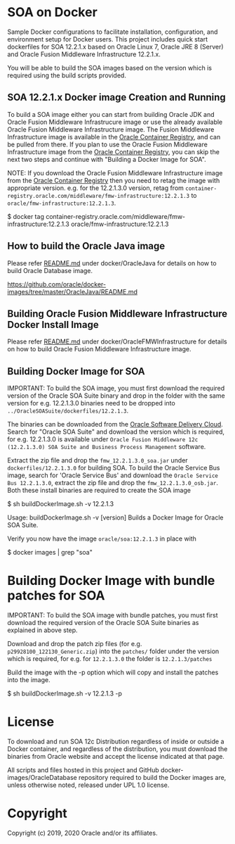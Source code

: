 SOA on Docker
=============

Sample Docker configurations to facilitate installation, configuration, and environment setup for Docker users. This project includes quick start dockerfiles for SOA 12.2.1.x based on Oracle Linux 7, Oracle JRE 8 (Server) and Oracle Fusion Middleware Infrastructure 12.2.1.x.

You will be able to build the SOA images based on the version which is required using the build scripts provided. 

## SOA 12.2.1.x Docker image Creation and Running

To build a SOA image either you can start from building Oracle JDK and Oracle Fusion Middleware Infrastrucure image or use the already available Oracle Fusion Middleware Infrastructure image. The Fusion Middleware Infrastructure image is available in the [Oracle Container Registry](https://container-registry.oracle.com), and can be pulled from there. If you plan to use the Oracle Fusion Middleware Infrastructure image from the [Oracle Container Registry](https://container-registry.oracle.com), you can skip the next two steps and continue with "Building a Docker Image for SOA".

NOTE: If you download the Oracle Fusion Middleware Infrastructure image from the [Oracle Container Registry](https://container-registry.oracle.com) then you need to retag the image with appropriate version. e.g. for the 12.2.1.3.0 version, retag from `container-registry.oracle.com/middleware/fmw-infrastructure:12.2.1.3` to `oracle/fmw-infrastructure:12.2.1.3`.

$ docker tag container-registry.oracle.com/middleware/fmw-infrastructure:12.2.1.3 oracle/fmw-infrastructure:12.2.1.3

## How to build the Oracle Java image

Please refer [README.md](https://github.com/oracle/docker-images/blob/master/OracleJava/README.md) under docker/OracleJava for details on how to build Oracle Database image.

https://github.com/oracle/docker-images/tree/master/OracleJava/README.md

## Building Oracle Fusion Middleware Infrastructure Docker Install Image

Please refer [README.md](https://github.com/oracle/docker-images/blob/master/OracleFMWInfrastructure/README.md) under docker/OracleFMWInfrastructure for details on how to build Oracle Fusion Middleware Infrastructure image.

## Building Docker Image for SOA

IMPORTANT: To build the SOA image, you must first download the required version of the Oracle SOA Suite binary and drop in the folder with the same version for e.g. 12.2.1.3.0 binaries need to be dropped into `../OracleSOASuite/dockerfiles/12.2.1.3`. 

The binaries can be downloaded from the [Oracle Software Delivery Cloud](https://edelivery.oracle.com). Search for "Oracle SOA Suite" and download the version which is required, for e.g. 12.2.1.3.0 is available under `Oracle Fusion Middleware 12c (12.2.1.3.0) SOA Suite and Business Process Management` software. 

Extract the zip file and drop the `fmw_12.2.1.3.0_soa.jar` under `dockerfiles/12.2.1.3.0` for building SOA. To build the Oracle Service Bus image, search for 'Oracle Service Bus' and download the `Oracle Service Bus 12.2.1.3.0`, extract the zip file and drop the `fmw_12.2.1.3.0_osb.jar`. Both these install binaries are required to create the SOA image

$ sh buildDockerImage.sh -v 12.2.1.3

   Usage: buildDockerImage.sh -v [version]
   Builds a Docker Image for Oracle SOA Suite.


Verify you now have the image `oracle/soa:12.2.1.3` in place with 

$ docker images | grep "soa"

# Building Docker Image with bundle patches for SOA
IMPORTANT: To build the SOA image with bundle patches, you must first download the required version of the Oracle SOA Suite binaries as explained in above step.

Download and drop the patch zip files (for e.g. `p29928100_122130_Generic.zip`) into the `patches/` folder under the version which is required, for e.g. for `12.2.1.3.0` the folder is `12.2.1.3/patches`

Build the image with the -p option which will copy and install the patches into the image.

$ sh buildDockerImage.sh -v 12.2.1.3 -p

# License

To download and run SOA 12c Distribution regardless of inside or outside a Docker container, and regardless of the distribution, you must download the binaries from Oracle website and accept the license indicated at that page.

All scripts and files hosted in this project and GitHub docker-images/OracleDatabase repository required to build the Docker images are, unless otherwise noted, released under UPL 1.0 license.

# Copyright

Copyright (c) 2019, 2020 Oracle and/or its affiliates.

